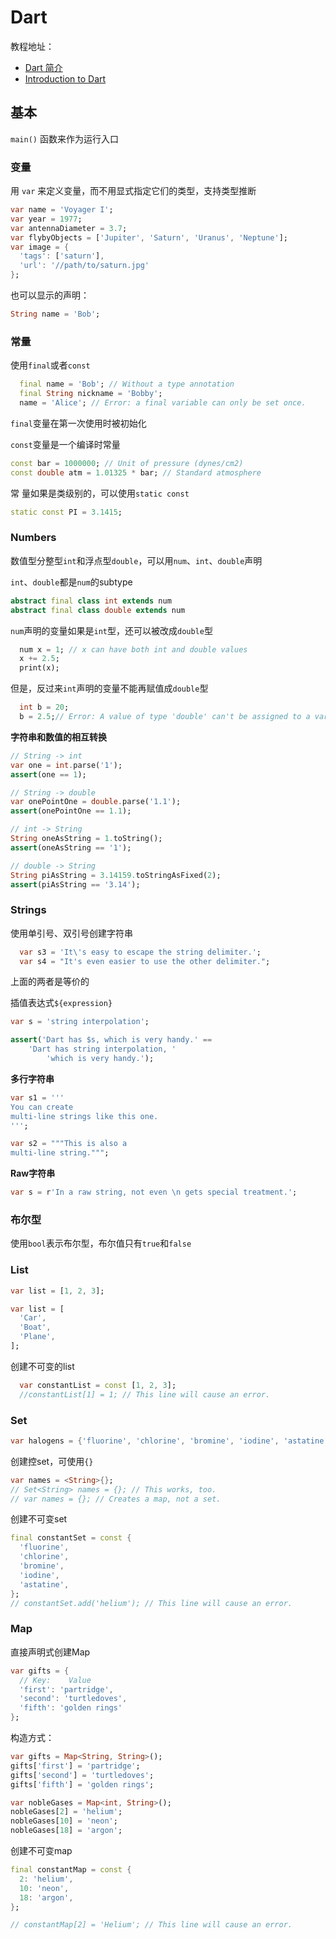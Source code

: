 # Dart

教程地址：

+ [Dart 简介](https://dart.cn/language)
+ [Introduction to Dart](https://dart.dev/language)



## 基本

`main()` 函数来作为运行入口



### 变量

用 `var` 来定义变量，而不用显式指定它们的类型，支持类型推断

```dart
var name = 'Voyager I';
var year = 1977;
var antennaDiameter = 3.7;
var flybyObjects = ['Jupiter', 'Saturn', 'Uranus', 'Neptune'];
var image = {
  'tags': ['saturn'],
  'url': '//path/to/saturn.jpg'
};
```

也可以显示的声明：

```dart
String name = 'Bob';
```



### 常量

使用`final`或者`const`

```dart
  final name = 'Bob'; // Without a type annotation
  final String nickname = 'Bobby';
  name = 'Alice'; // Error: a final variable can only be set once.
```

`final`变量在第一次使用时被初始化

`const`变量是一个编译时常量

```dart
const bar = 1000000; // Unit of pressure (dynes/cm2)
const double atm = 1.01325 * bar; // Standard atmosphere
```

常 量如果是类级别的，可以使用`static const`

```dart
static const PI = 3.1415;
```



### Numbers

数值型分整型`int`和浮点型`double`，可以用`num`、`int`、`double`声明

`int`、`double`都是`num`的subtype

```dart
abstract final class int extends num
abstract final class double extends num
```

`num`声明的变量如果是`int`型，还可以被改成`double`型

```dart
  num x = 1; // x can have both int and double values
  x += 2.5;
  print(x);
```

但是，反过来`int`声明的变量不能再赋值成`double`型

```dart
  int b = 20;
  b = 2.5;// Error: A value of type 'double' can't be assigned to a variable of type 'int'.
```



**字符串和数值的相互转换**

```dart
// String -> int
var one = int.parse('1');
assert(one == 1);

// String -> double
var onePointOne = double.parse('1.1');
assert(onePointOne == 1.1);

// int -> String
String oneAsString = 1.toString();
assert(oneAsString == '1');

// double -> String
String piAsString = 3.14159.toStringAsFixed(2);
assert(piAsString == '3.14');
```



###  Strings

使用单引号、双引号创建字符串

```dart
  var s3 = 'It\'s easy to escape the string delimiter.';
  var s4 = "It's even easier to use the other delimiter.";
```

上面的两者是等价的

插值表达式`${expression}`

```dart
var s = 'string interpolation';

assert('Dart has $s, which is very handy.' ==
    'Dart has string interpolation, '
        'which is very handy.');
```



**多行字符串**

```dart
var s1 = '''
You can create
multi-line strings like this one.
''';

var s2 = """This is also a
multi-line string.""";
```



**Raw字符串**

```dart
var s = r'In a raw string, not even \n gets special treatment.';
```



### 布尔型

使用`bool`表示布尔型，布尔值只有`true`和`false`



### List

```dart
var list = [1, 2, 3];

var list = [
  'Car',
  'Boat',
  'Plane',
];
```

创建不可变的list

```dart
  var constantList = const [1, 2, 3];
  //constantList[1] = 1; // This line will cause an error.
```



### Set

```dart
var halogens = {'fluorine', 'chlorine', 'bromine', 'iodine', 'astatine'};
```

创建控set，可使用`{}`

```dart
var names = <String>{};
// Set<String> names = {}; // This works, too.
// var names = {}; // Creates a map, not a set.
```

创建不可变set

```dart
final constantSet = const {
  'fluorine',
  'chlorine',
  'bromine',
  'iodine',
  'astatine',
};
// constantSet.add('helium'); // This line will cause an error.
```



### Map

直接声明式创建Map

```dart
var gifts = {
  // Key:    Value
  'first': 'partridge',
  'second': 'turtledoves',
  'fifth': 'golden rings'
};
```

构造方式：

```dart
var gifts = Map<String, String>();
gifts['first'] = 'partridge';
gifts['second'] = 'turtledoves';
gifts['fifth'] = 'golden rings';

var nobleGases = Map<int, String>();
nobleGases[2] = 'helium';
nobleGases[10] = 'neon';
nobleGases[18] = 'argon';
```

创建不可变map

```dart
final constantMap = const {
  2: 'helium',
  10: 'neon',
  18: 'argon',
};

// constantMap[2] = 'Helium'; // This line will cause an error.
```

























